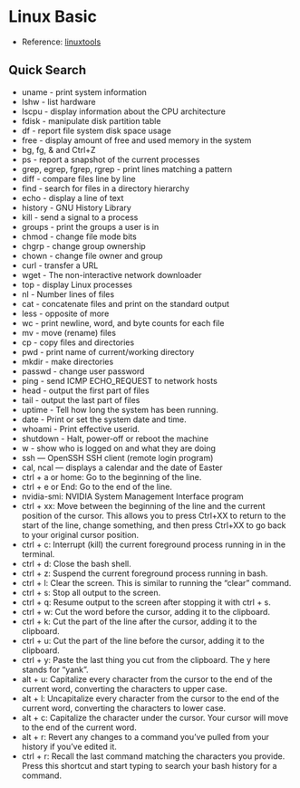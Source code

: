 # Linux Basic

- Reference: [linuxtools](https://linuxtools-rst.readthedocs.io/zh_CN/latest/)


## Quick Search

- uname - print system information
- lshw - list hardware
- lscpu - display information about the CPU architecture
- fdisk - manipulate disk partition table
- df - report file system disk space usage
- free - display amount of free and used memory in the system
- bg, fg, & and Ctrl+Z
- ps - report a snapshot of the current processes
- grep, egrep, fgrep, rgrep - print lines matching a pattern
- diff - compare files line by line
- find - search for files in a directory hierarchy
- echo - display a line of text
- history - GNU History Library
- kill - send a signal to a process
- groups - print the groups a user is in
- chmod - change file mode bits
- chgrp - change group ownership
- chown - change file owner and group
- curl - transfer a URL
- wget - The non-interactive network downloader
- top - display Linux processes
- nl - Number lines of files
- cat - concatenate files and print on the standard output
- less - opposite of more
- wc - print newline, word, and byte counts for each file
- mv - move (rename) files
- cp - copy files and directories
- pwd - print name of current/working directory
- mkdir - make directories 
- passwd - change user password
- ping - send ICMP ECHO_REQUEST to network hosts
- head - output the first part of files
- tail - output the last part of files
- uptime - Tell how long the system has been running.
- date - Print or set the system date and time.
- whoami - Print effective userid.
- shutdown - Halt, power-off or reboot the machine
- w - show who is logged on and what they are doing
- ssh — OpenSSH SSH client (remote login program)
- cal, ncal — displays a calendar and the date of Easter
- ctrl + a or home: Go to the beginning of the line.
- ctrl + e or End: Go to the end of the line.
- nvidia-smi: NVIDIA System Management Interface program
- ctrl + xx: Move between the beginning of the line and the current position of the cursor. This allows you to press Ctrl+XX to return to the start of the line, change something, and then press Ctrl+XX to go back to your original cursor position.
- ctrl + c: Interrupt (kill) the current foreground process running in in the terminal.
- ctrl + d: Close the bash shell.
- ctrl + z: Suspend the current foreground process running in bash.
- ctrl + l: Clear the screen. This is similar to running the “clear” command.
- ctrl + s: Stop all output to the screen.
- ctrl + q: Resume output to the screen after stopping it with ctrl + s.
- ctrl + w: Cut the word before the cursor, adding it to the clipboard.
- ctrl + k: Cut the part of the line after the cursor, adding it to the clipboard.
- ctrl + u: Cut the part of the line before the cursor, adding it to the clipboard.
- ctrl + y: Paste the last thing you cut from the clipboard. The y here stands for “yank”.
- alt + u: Capitalize every character from the cursor to the end of the current word, converting the characters to upper case.
- alt + l: Uncapitalize every character from the cursor to the end of the current word, converting the characters to lower case.
- alt + c: Capitalize the character under the cursor. Your cursor will move to the end of the current word.
- alt + r: Revert any changes to a command you’ve pulled from your history if you’ve edited it.
- ctrl + r: Recall the last command matching the characters you provide. Press this shortcut and start typing to search your bash history for a command.